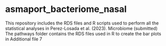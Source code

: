 # asmaport_bacteriome_nasal
This repository includes the RDS files and R scripts used to perform all the statistical analyses in Perez-Losada et al. (2023). Microbiome (submitted)
The pathways folder contains the RDS files used in R to create the bar plots in Additional file 7

